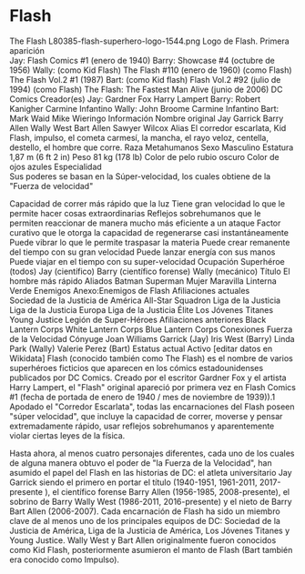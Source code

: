 
# Flash


The Flash
L80385-flash-superhero-logo-1544.png
Logo de Flash.
Primera aparición	
Jay: 
Flash Comics #1 (enero de 1940) 
Barry: 
Showcase #4 (octubre de 1956) 
Wally: (como Kid Flash) 
The Flash #110 (enero de 1960) 
(como Flash) 
The Flash Vol.2 #1 (1987) 
Bart: (como Kid flash) Flash Vol.2 #92 (julio de 1994) 
(como Flash) The Flash: The Fastest Man Alive (junio de 2006)
DC Comics
Creador(es)	Jay: 
Gardner Fox
Harry Lampert
Barry: 
Robert Kanigher
Carmine Infantino
Wally: 
John Broome
Carmine Infantino
Bart: 
Mark Waid
Mike Wieringo
Información
Nombre original	
Jay Garrick
Barry Allen
Wally West
Bart Allen
Sawyer Wilcox
Alias	El corredor escarlata, Kid Flash, impulso, el cometa carmesí, la mancha, el rayo veloz, centella, destello, el hombre que corre.
Raza	Metahumanos
Sexo	Masculino
Estatura	1,87 m (6 ft 2 in)
Peso	81 kg (178 lb)
Color de pelo	rubio oscuro
Color de ojos	azules
Especialidad	
Sus poderes se basan en la Súper-velocidad, los cuales obtiene de la "Fuerza de velocidad"

Capacidad de correr más rápido que la luz
Tiene gran velocidad lo que le permite hacer cosas extraordinarias
Reflejos sobrehumanos que le permiten reaccionar de manera mucho más eficiente a un ataque
Factor curativo que le otorga la capacidad de regenerarse casi instantáneamente
Puede vibrar lo que le permite traspasar la materia
Puede crear remanente del tiempo con su gran velocidad
Puede lanzar energía con sus manos
Puede viajar en el tiempo con su super-velocidad
Ocupación	Superhéroe (todos) 
Jay (científico) 
Barry (científico forense) Wally (mecánico) 
Título	El hombre más rápido
Aliados	
Batman
Superman
Mujer Maravilla
Linterna Verde
Enemigos	Anexo:Enemigos de Flash
Afiliaciones actuales	
Sociedad de la Justicia de América
All-Star Squadron
Liga de la Justicia
Liga de la Justicia Europa
Liga de la Justicia Élite
Los Jóvenes Titanes
Young Justice
Legión de Super-Héroes
Afiliaciones anteriores	
Black Lantern Corps
White Lantern Corps
Blue Lantern Corps
Conexiones	Fuerza de la Velocidad
Cónyuge	Joan Williams Garrick (Jay) 
Iris West (Barry) 
Linda Park (Wally) 
Valerie Perez (Bart) 
Estatus actual	Activo
[editar datos en Wikidata]
Flash (conocido también como The Flash) es el nombre de varios superhéroes ficticios que aparecen en los cómics estadounidenses publicados por DC Comics. Creado por el escritor Gardner Fox y el artista Harry Lampert, el "Flash" original apareció por primera vez en Flash Comics #1 (fecha de portada de enero de 1940 / mes de noviembre de 1939)).1​ Apodado el "Corredor Escarlata", todas las encarnaciones del Flash poseen "súper velocidad", que incluye la capacidad de correr, moverse y pensar extremadamente rápido, usar reflejos sobrehumanos y aparentemente violar ciertas leyes de la física.

Hasta ahora, al menos cuatro personajes diferentes, cada uno de los cuales de alguna manera obtuvo el poder de "la Fuerza de la Velocidad", han asumido el papel del Flash en las historias de DC: el atleta universitario Jay Garrick siendo el primero en portar el título (1940-1951, 1961-2011, 2017-presente ), el científico forense Barry Allen (1956-1985, 2008-presente), el sobrino de Barry Wally West (1986-2011, 2016-presente) y el nieto de Barry Bart Allen (2006-2007). Cada encarnación de Flash ha sido un miembro clave de al menos uno de los principales equipos de DC: Sociedad de la Justicia de América, Liga de la Justicia de América, Los Jóvenes Titanes y Young Justice. Wally West y Bart Allen originalmente fueron conocidos como Kid Flash, posteriormente asumieron el manto de Flash (Bart también era conocido como Impulso).

